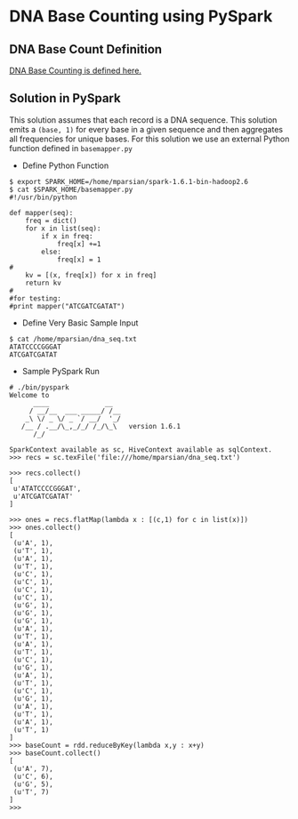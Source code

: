 DNA Base Counting using PySpark
===============================

DNA Base Count Definition
-------------------------
[DNA Base Counting is defined here.](https://www.safaribooksonline.com/library/view/data-algorithms/9781491906170/ch24.html)

Solution in PySpark
-------------------
This solution assumes that each record is a DNA sequence. 
This solution emits a ````(base, 1)```` for every base in 
a given sequence and then aggregates all frequencies for 
unique bases. For this solution we use an external Python
function defined in ````basemapper.py````

* Define Python Function

````
$ export SPARK_HOME=/home/mparsian/spark-1.6.1-bin-hadoop2.6
$ cat $SPARK_HOME/basemapper.py
#!/usr/bin/python

def mapper(seq):
	freq = dict()
	for x in list(seq):
		if x in freq:
			freq[x] +=1
		else:
			freq[x] = 1
#
	kv = [(x, freq[x]) for x in freq]
	return kv
#
#for testing:
#print mapper("ATCGATCGATAT")	
````
* Define Very Basic Sample Input
 
````
$ cat /home/mparsian/dna_seq.txt
ATATCCCCGGGAT
ATCGATCGATAT
````

* Sample PySpark Run

````
# ./bin/pyspark
Welcome to
      ____              __
     / __/__  ___ _____/ /__
    _\ \/ _ \/ _ `/ __/  '_/
   /__ / .__/\_,_/_/ /_/\_\   version 1.6.1
      /_/

SparkContext available as sc, HiveContext available as sqlContext.
>>> recs = sc.texFile('file:///home/mparsian/dna_seq.txt')

>>> recs.collect()
[
 u'ATATCCCCGGGAT', 
 u'ATCGATCGATAT'
]

>>> ones = recs.flatMap(lambda x : [(c,1) for c in list(x)])
>>> ones.collect()
[
 (u'A', 1), 
 (u'T', 1), 
 (u'A', 1), 
 (u'T', 1), 
 (u'C', 1), 
 (u'C', 1), 
 (u'C', 1), 
 (u'C', 1), 
 (u'G', 1), 
 (u'G', 1), 
 (u'G', 1), 
 (u'A', 1), 
 (u'T', 1), 
 (u'A', 1), 
 (u'T', 1), 
 (u'C', 1), 
 (u'G', 1), 
 (u'A', 1), 
 (u'T', 1), 
 (u'C', 1), 
 (u'G', 1), 
 (u'A', 1), 
 (u'T', 1), 
 (u'A', 1), 
 (u'T', 1)
]
>>> baseCount = rdd.reduceByKey(lambda x,y : x+y)
>>> baseCount.collect()
[
 (u'A', 7), 
 (u'C', 6), 
 (u'G', 5), 
 (u'T', 7)
]
>>> 
````

	
